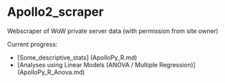 # Apollo2_scraper
Webscraper of WoW private server data (with permission from site owner)

Current progress:

- [Some_descriptive_stats] (ApolloPy_R.md)
- [Analyses using Linear Models (ANOVA / Multiple Regression)] (ApolloPy_R_Anova.md)
